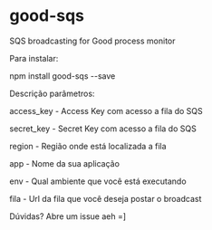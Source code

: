 # good-sqs
SQS broadcasting for Good process monitor

Para instalar:

npm install good-sqs --save

Descrição parâmetros:

access_key - Access Key com acesso a fila do SQS

secret_key - Secret Key com acesso a fila do SQS

region - Região onde está localizada a fila

app - Nome da sua aplicação

env - Qual ambiente que você está executando

fila - Url da fila que você deseja postar o broadcast

Dúvidas? Abre um  issue aeh =]